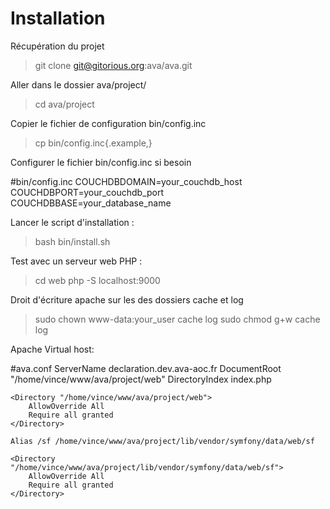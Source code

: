 Installation
============

Récupération du projet

 > git clone git@gitorious.org:ava/ava.git

Aller dans le dossier ava/project/

 > cd ava/project

Copier le fichier de configuration bin/config.inc

 > cp bin/config.inc{.example,}

Configurer le fichier bin/config.inc si besoin

 <fichier>
 #bin/config.inc
 COUCHDBDOMAIN=your_couchdb_host
 COUCHDBPORT=your_couchdb_port
 COUCHDBBASE=your_database_name
 </fichier>


Lancer le script d'installation :

 > bash bin/install.sh

Test avec un serveur web PHP :
 > cd web
 > php -S localhost:9000

Droit d'écriture apache sur les des dossiers cache et log

 > sudo chown www-data:your_user cache log
 > sudo chmod g+w cache log

Apache Virtual host:

 <fichier>
 #ava.conf
 <VirtualHost *:80>
    ServerName declaration.dev.ava-aoc.fr
    DocumentRoot "/home/vince/www/ava/project/web"
    DirectoryIndex index.php

    <Directory "/home/vince/www/ava/project/web">
        AllowOverride All
        Require all granted
    </Directory>

    Alias /sf /home/vince/www/ava/project/lib/vendor/symfony/data/web/sf
  
    <Directory "/home/vince/www/ava/project/lib/vendor/symfony/data/web/sf">
        AllowOverride All
        Require all granted
    </Directory>
 </VirtualHost>
 </fichier>

